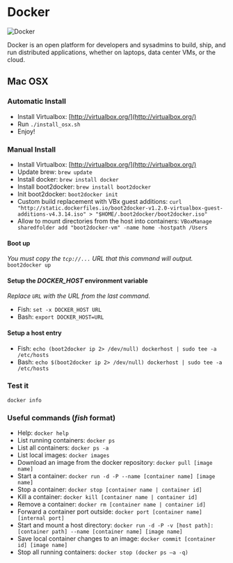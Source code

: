 # Docker
![Docker](http://i.imgur.com/c2rz8Gm.png)

Docker is an open platform for developers and sysadmins to build, ship, and run distributed applications, whether on laptops, data center VMs, or the cloud.

## Mac OSX

### Automatic Install
- Install Virtualbox: [http://virtualbox.org/](http://virtualbox.org/)
- Run `./install_osx.sh`
- Enjoy!

### Manual Install
- Install Virtualbox: [http://virtualbox.org/](http://virtualbox.org/)
- Update brew: `brew update`
- Install docker: `brew install docker`
- Install boot2docker: `brew install boot2docker`
- Init boot2docker: `boot2docker init`
- Custom build replacement with VBx guest additions: `curl "http://static.dockerfiles.io/boot2docker-v1.2.0-virtualbox-guest-additions-v4.3.14.iso" > "$HOME/.boot2docker/boot2docker.iso"`
- Allow to mount directories from the host into containers: `VBoxManage sharedfolder add "boot2docker-vm" -name home -hostpath /Users`

#### Boot up
_You must copy the `tcp://...` URL that this command will output._
`boot2docker up`

#### Setup the _DOCKER_HOST_ environment variable
_Replace `URL` with the URL from the last command._

+ Fish: `set -x DOCKER_HOST URL`
+ Bash: `export DOCKER_HOST=URL`

#### Setup a host entry
+ Fish: `echo (boot2docker ip 2> /dev/null) dockerhost | sudo tee -a /etc/hosts`
+ Bash: `echo $(boot2docker ip 2> /dev/null) dockerhost | sudo tee -a /etc/hosts`

### Test it
`docker info`

### Useful commands (_fish_ format)
+ Help: `docker help`
+ List running containers: `docker ps`
+ List all containers: `docker ps -a`
+ List local images: `docker images`
+ Download an image from the docker repository: `docker pull [image name]`
+ Start a container: `docker run -d -P --name [container name] [image name]`
+ Stop a container: `docker stop [container name | container id]`
+ Kill a container: `docker kill [container name | container id]`
+ Remove a container: `docker rm [container name | container id]`
+ Forward a container port outside: `docker port [container name] [internal port]`
+ Start and mount a host directory: `docker run -d -P -v [host path]:[container path] --name [container name] [image name]`
+ Save local container changes to an image: `docker commit [container id] [image name]`
+ Stop all running containers: `docker stop (docker ps –a -q)`